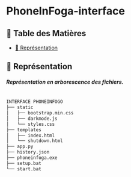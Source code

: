 # PhoneInFoga-interface

## 📌 Table des Matières
- [🌳 Représentation](#-représentation)

## 🌳 Représentation

##### Représentation en arborescence des fichiers.

```md

INTERFACE PHONEINFOGO
├── static
│   ├── bootstrap.min.css
│   ├── darkmode.js
│   └── styles.css
├── templates
│   ├── index.html
│   └── shutdown.html
├── app.py
├── history.json
├── phoneinfoga.exe
├── setup.bat
└── start.bat

```

